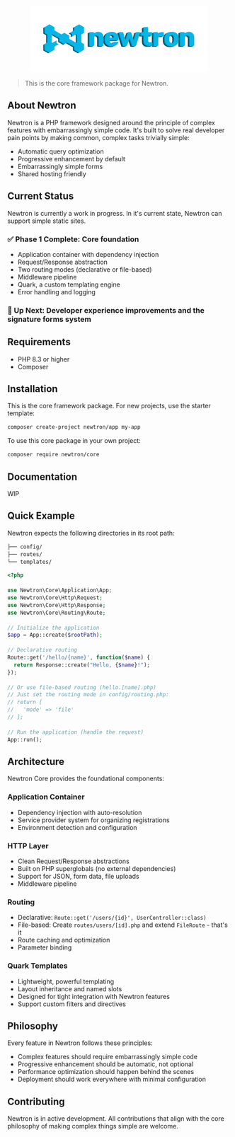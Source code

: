 <p align="center">
  <a href="https;//newtron.app" target="_blank">
    <img src="https://raw.githubusercontent.com/newtron-framework/assets/master/newtron-logo.png" alt="newtron" />
  </a>
</p>

> This is the core framework package for Newtron.

## About Newtron

Newtron is a PHP framework designed around the principle of complex features with embarrassingly simple code. It's built to solve real developer pain points by making common, complex tasks trivially simple:

- Automatic query optimization
- Progressive enhancement by default
- Embarrassingly simple forms
- Shared hosting friendly

## Current Status

Newtron is currently a work in progress. In it's current state, Newtron can support simple static sites.

### ✅ Phase 1 Complete: Core foundation

- Application container with dependency injection
- Request/Response abstraction
- Two routing modes (declarative or file-based)
- Middleware pipeline
- Quark, a custom templating engine
- Error handling and logging

### 🚧 Up Next: Developer experience improvements and the signature forms system

## Requirements

- PHP 8.3 or higher
- Composer

## Installation

This is the core framework package. For new projects, use the starter template:

```bash
composer create-project newtron/app my-app
```

To use this core package in your own project:

```bash
composer require newtron/core
```

## Documentation

WIP

## Quick Example

Newtron expects the following directories in its root path:

```bash
├── config/
├── routes/
└── templates/
```

```php
<?php

use Newtron\Core\Application\App;
use Newtron\Core\Http\Request;
use Newtron\Core\Http\Response;
use Newtron\Core\Routing\Route;

// Initialize the application
$app = App::create($rootPath);

// Declarative routing
Route::get('/hello/{name}', function($name) {
  return Response::create("Hello, {$name}!");
});

// Or use file-based routing (hello.[name].php)
// Just set the routing mode in config/routing.php:
// return [
//   'mode' => 'file'
// ];

// Run the application (handle the request)
App::run();
```

## Architecture
Newtron Core provides the foundational components:

### Application Container

- Dependency injection with auto-resolution
- Service provider system for organizing registrations
- Environment detection and configuration

### HTTP Layer

- Clean Request/Response abstractions
- Built on PHP superglobals (no external dependencies)
- Support for JSON, form data, file uploads
- Middleware pipeline

### Routing

- Declarative: `Route::get('/users/{id}', UserController::class)`
- File-based: Create `routes/users/[id].php` and extend `FileRoute` - that's it
- Route caching and optimization
- Parameter binding

### Quark Templates

- Lightweight, powerful templating
- Layout inheritance and named slots
- Designed for tight integration with Newtron features
- Support custom filters and directives

## Philosophy

Every feature in Newtron follows these principles:

- Complex features should require embarrassingly simple code
- Progressive enhancement should be automatic, not optional
- Performance optimization should happen behind the scenes
- Deployment should work everywhere with minimal configuration

## Contributing

Newtron is in active development. All contributions that align with the core philosophy of making complex things simple are welcome.
